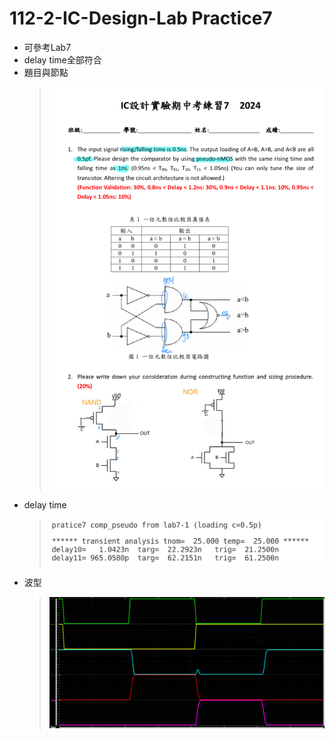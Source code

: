 # 112-2-IC-Design-Lab Practice7

- 可參考Lab7
- delay time全部符合
- 題目與節點
    >![alt text](p7_node.jpg)
- delay time
    >![alt text](p7_delay.png)
- 波型
    >![alt text](p7_wave.png)
